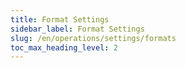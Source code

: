 ```yaml
---
title: Format Settings
sidebar_label: Format Settings
slug: /en/operations/settings/formats
toc_max_heading_level: 2
---
```


<!--Do not edit – this file is autogenerated-->
